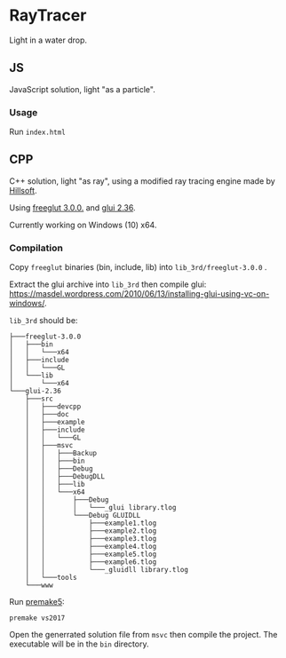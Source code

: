 # RayTracer

Light in a water drop.

## JS
JavaScript solution, light "as a particle". 

### Usage
Run ```index.html```

## CPP
C++ solution, light "as ray", using a modified ray tracing engine made by [Hillsoft](https://github.com/Hillsoft/Raytracer-Tutorial).

Using [freeglut 3.0.0.](http://freeglut.sourceforge.net/index.php#download) and [glui 2.36](https://sourceforge.net/projects/glui/).

Currently working on Windows (10) x64.

### Compilation
Copy ```freeglut``` binaries (bin, include, lib)  into ```lib_3rd/freeglut-3.0.0``` .

Extract the glui archive into ```lib_3rd``` then compile glui: https://masdel.wordpress.com/2010/06/13/installing-glui-using-vc-on-windows/.

```lib_3rd``` should be:
```
├───freeglut-3.0.0
│   ├───bin
│   │   └───x64
│   ├───include
│   │   └───GL
│   └───lib
│       └───x64
└───glui-2.36
    ├───src
    │   ├───devcpp
    │   ├───doc
    │   ├───example
    │   ├───include
    │   │   └───GL
    │   ├───msvc
    │   │   ├───Backup
    │   │   ├───bin
    │   │   ├───Debug
    │   │   ├───DebugDLL
    │   │   ├───lib
    │   │   └───x64
    │   │       ├───Debug
    │   │       │   └───_glui library.tlog
    │   │       └───Debug GLUIDLL
    │   │           ├───example1.tlog
    │   │           ├───example2.tlog
    │   │           ├───example3.tlog
    │   │           ├───example4.tlog
    │   │           ├───example5.tlog
    │   │           ├───example6.tlog
    │   │           └───_gluidll library.tlog
    │   └───tools
    └───www
```

Run [premake5](https://premake.github.io):

```premake vs2017```

Open the generrated solution file from ```msvc``` then compile the project.
The executable will be in the ```bin``` directory.
